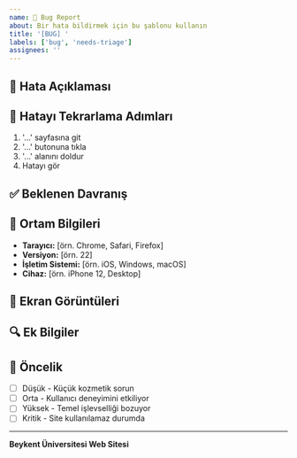 ```yaml
---
name: 🐛 Bug Report
about: Bir hata bildirmek için bu şablonu kullanın
title: '[BUG] '
labels: ['bug', 'needs-triage']
assignees: ''
---
```


## 🐛 Hata Açıklaması
<!-- Hatayı net ve kısa bir şekilde açıklayın -->

## 🔄 Hatayı Tekrarlama Adımları
1. '...' sayfasına git
2. '...' butonuna tıkla
3. '...' alanını doldur
4. Hatayı gör

## ✅ Beklenen Davranış
<!-- Ne olmasını bekliyordunuz? -->

## 📱 Ortam Bilgileri
- **Tarayıcı:** [örn. Chrome, Safari, Firefox]
- **Versiyon:** [örn. 22]
- **İşletim Sistemi:** [örn. iOS, Windows, macOS]
- **Cihaz:** [örn. iPhone 12, Desktop]

## 📸 Ekran Görüntüleri
<!-- Eğer uygunsa, hatayı gösteren ekran görüntüleri ekleyin -->

## 🔍 Ek Bilgiler
<!-- Hata hakkında başka bilmeniz gereken bir şey var mı? -->

## 🚨 Öncelik
- [ ] Düşük - Küçük kozmetik sorun
- [ ] Orta - Kullanıcı deneyimini etkiliyor
- [ ] Yüksek - Temel işlevselliği bozuyor
- [ ] Kritik - Site kullanılamaz durumda

---
**Beykent Üniversitesi Web Sitesi**